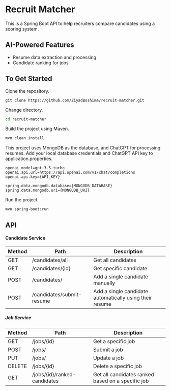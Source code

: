# Recruit Matcher
This is a Spring Boot API to help recruiters compare candidates using a scoring system.

## AI-Powered Features
- Resume data extraction and processing
- Candidate ranking for jobs

## To Get Started
Clone the repository.
```git
git clone https://github.com/ZiyadBoshima/recruit-matcher.git
```
Change directory.
```bash
cd recruit-matcher
```
Build the project using Maven.
```bash
mvn clean install
```
This project uses MongoDB as the database, and ChatGPT for processing resumes. Add your local database credentials and ChatGPT API key to application.properties.
```env
openai.model=gpt-3.5-turbo
openai.api.url=https://api.openai.com/v1/chat/completions
openai.api.key={API_KEY}

spring.data.mongodb.database={MONGODB_DATABASE}
spring.data.mongodb.uri={MONGODB_URI}
```
Run the project.
```bash
mvn spring-boot:run
```

## API
#### Candidate Service

Method	      | Path	                    | Description
------------- | ------------------------- | ------------------------ |
GET           | /candidates/all	          | Get all candidates
GET           | /candidates/{id}          | Get specific candidate
POST          | /candidates/              | Add a single candidate manually
POST          | /candidates/submit-resume | Add a single candidate automatically using their resume

##### Job Service

Method	      | Path	                    | Description
------------- | ------------------------- | ------------------------ |
GET	          | /jobs/{id}	              | Get a specific job
POST          | /jobs/                    | Submit a job
PUT           | /jobs/                    | Update a job
DELETE        | /jobs/{id}	              | Delete a specific job
GET           | /jobs/{id}/ranked-candidates | Get all candidates ranked based on a specific job

